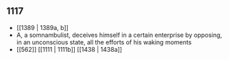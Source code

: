 ## 1117
- [[1389 | 1389a, b]] 
- A, a somnambulist, deceives himself in a certain enterprise by opposing, in an unconscious state, all the efforts of his waking moments
- [[562]] [[1111 | 1111b]] [[1438 | 1438a]] 

